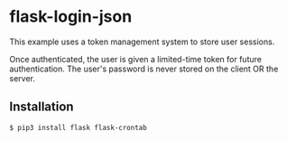 # flask-login-json
This example uses a token management system to store user sessions.

Once authenticated, the user is given a limited-time token for future authentication. The user's password is never stored on the client OR the server.

## Installation
```$ pip3 install flask flask-crontab```
